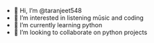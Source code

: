- 👋 Hi, I’m @taranjeet548
- 👀 I’m interested in listening mūsic and coding
- 🌱 I’m currently learning python 
- 💞️ I’m looking to collaborate on python projects

<!---
taranjeet548/taranjeet548 is a ✨ special ✨ repository because its `README.md` (this file) appears on your GitHub profile.
You can click the Preview link to take a look at your changes.
--->
